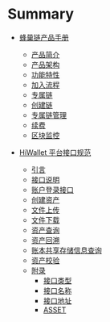 # Summary

* [蜂巢链产品手册](README.md)
    * [产品简介](manual/manual1.md)
    * [产品架构](manual/manual2.md)
    * [功能特性](manual/manual3.md)
    * [加入流程](manual/manual4.md)
    * [专属链](manual/manual5.md)
    * [创建链](manual/manual6.md)
    * [专属链管理](manual/manual7.md)
    * [续费](manual/manual8.md)
    * [区块监控](manual/manual9.md)
    
* [HiWallet 平台接口规范](chapter1/section1.1.md)
    * [引言](chapter1/section1.1.1.md)
        <!-- * [编写目的](chapter1/section1.1.1.md)
            * [覆盖范围](chapter1/section1.1.2.md)
            * [预期读者](chapter1/section1.1.3.md)
            * [术语与缩略语](chapter1/section1.1.4.md)
            * [参考文档](chapter1/section1.1.5.md) -->
    <!-- * [接口方式](javascript:;) -->
    * [接口说明](chapter1/section2.1.md)
    <!-- * [接口地址](chapter1/section2.2.md) -->
    <!-- * [基础接口](javascript:;) -->
    * [账户登录接口](chapter1/section3.1.1.md)
            <!-- * [接口描述](chapter1/section3.1.1.md)
                * [接口定义](javascript:;)
                * [登陆请求报文](chapter1/section3.1.2.1.md)
                * [登陆响应报文](chapter1/section3.1.2.2.md) -->
    <!-- * [交易接口](javascript:;) -->
    * [创建资产](chapter1/section4.1.1.md)
            <!-- * [接口描述](chapter1/section4.1.1.md)
                * [接口定义](javascript:;)
                * [请求报文](chapter1/section4.1.2.md)
                * [响应报文](chapter1/section4.1.2.2.md) -->
    * [文件上传](chapter1/section4.2.1.md)
            <!-- * [接口描述](chapter1/section4.2.1.md)
                * [接口定义](javascript:;)
                * [请求报文](chapter1/section4.2.2.md)
                * [响应报文](chapter1/section4.2.2.2.md) -->
    * [文件下载](chapter1/section4.3.1.md)
            <!-- * [接口描述](chapter1/section4.3.1.md)
                * [接口定义](javascript:;)
                * [请求报文](chapter1/section4.3.2.md)
                * [响应报文](chapter1/section4.3.2.2.md) -->
    <!-- * [查询接口](javascript:;) -->
    * [资产查询](chapter1/section5.1.1.md)
            <!-- * [接口描述](chapter1/section5.1.1.md)
                * [接口定义](javascript:;)
                * [请求报文](chapter1/section5.1.2.md)
                * [响应报文](chapter1/section5.1.2.2.md) -->
    * [资产回溯](chapter1/section5.2.1.md)
            <!-- * [接口描述](chapter1/section5.2.1.md)
                * [接口定义](javascript:;)
                * [请求报文](chapter1/section5.2.2.md)
                * [响应报文](chapter1/section5.2.2.2.md) -->
    * [账本共享存储信息查询](chapter1/section5.3.1.md)
            <!-- * [接口描述](chapter1/section5.3.1.md)
                * [接口定义](javascript:;)
                * [请求报文](chapter1/section5.3.2.md)
                * [响应报文](chapter1/section5.3.2.2.md) -->
    * [资产校验](chapter1/section6.1.md)
        <!-- * [接口描述](chapter1/section6.1.md)
            * [接口定义](javascript:;)
            * [请求报文](chapter1/section6.2.md)
            * [响应报文](chapter1/section6.2.2.md) -->
    * [附录](javascript:;)
        * [接口类型](chapter1/section7.1.md)
        * [接口名称](chapter1/section7.2.md)
        * [接口地址](chapter1/section7.3.md)
        * [ASSET](chapter1/section7.4.md)

